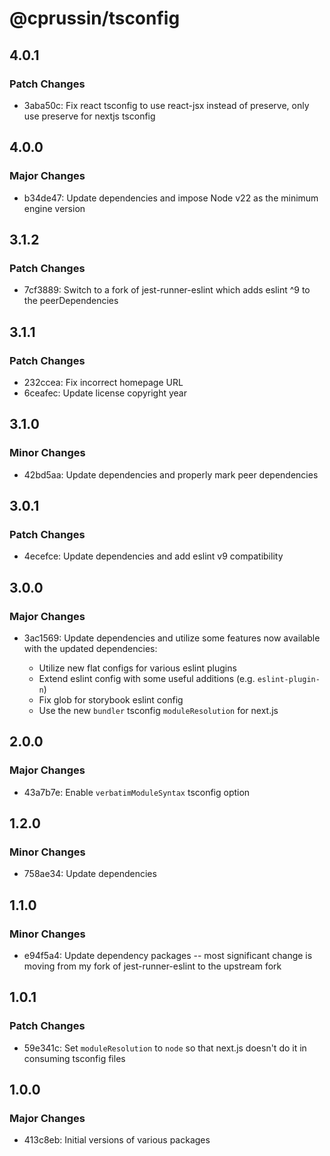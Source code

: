 # @cprussin/tsconfig

## 4.0.1

### Patch Changes

- 3aba50c: Fix react tsconfig to use react-jsx instead of preserve, only use preserve for nextjs tsconfig

## 4.0.0

### Major Changes

- b34de47: Update dependencies and impose Node v22 as the minimum engine version

## 3.1.2

### Patch Changes

- 7cf3889: Switch to a fork of jest-runner-eslint which adds eslint ^9 to the peerDependencies

## 3.1.1

### Patch Changes

- 232ccea: Fix incorrect homepage URL
- 6ceafec: Update license copyright year

## 3.1.0

### Minor Changes

- 42bd5aa: Update dependencies and properly mark peer dependencies

## 3.0.1

### Patch Changes

- 4ecefce: Update dependencies and add eslint v9 compatibility

## 3.0.0

### Major Changes

- 3ac1569: Update dependencies and utilize some features now available with the updated dependencies:

  - Utilize new flat configs for various eslint plugins
  - Extend eslint config with some useful additions (e.g. `eslint-plugin-n`)
  - Fix glob for storybook eslint config
  - Use the new `bundler` tsconfig `moduleResolution` for next.js

## 2.0.0

### Major Changes

- 43a7b7e: Enable `verbatimModuleSyntax` tsconfig option

## 1.2.0

### Minor Changes

- 758ae34: Update dependencies

## 1.1.0

### Minor Changes

- e94f5a4: Update dependency packages -- most significant change is moving from my fork of jest-runner-eslint to the upstream fork

## 1.0.1

### Patch Changes

- 59e341c: Set `moduleResolution` to `node` so that next.js doesn't do it in consuming tsconfig files

## 1.0.0

### Major Changes

- 413c8eb: Initial versions of various packages
